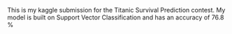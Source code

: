 This is my kaggle submission for the Titanic Survival Prediction contest.
My model is built on Support Vector Classification and has an accuracy of 76.8 %

